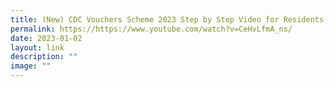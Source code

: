 ```yaml
---
title: (New) CDC Vouchers Scheme 2023 Step by Step Video for Residents (English)
permalink: https://https://www.youtube.com/watch?v=CeHvLfmA_ns/
date: 2023-01-02
layout: link
description: ""
image: ""
---
```

